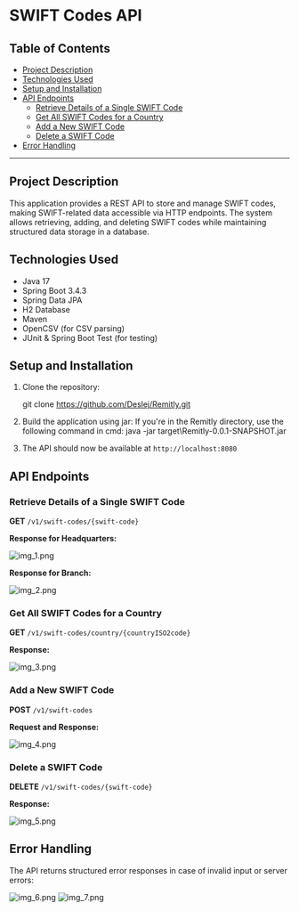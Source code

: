 # SWIFT Codes API

## Table of Contents

- [Project Description](#project-description)
- [Technologies Used](#technologies-used)
- [Setup and Installation](#setup-and-installation)
- [API Endpoints](#api-endpoints)
    - [Retrieve Details of a Single SWIFT Code](#retrieve-details-of-a-single-swift-code)
    - [Get All SWIFT Codes for a Country](#get-all-swift-codes-for-a-country)
    - [Add a New SWIFT Code](#add-a-new-swift-code)
    - [Delete a SWIFT Code](#delete-a-swift-code)
- [Error Handling](#error-handling)
---

## Project Description

This application provides a REST API to store and manage SWIFT codes, making SWIFT-related data 
accessible via HTTP endpoints. The system allows retrieving, adding, and deleting SWIFT codes 
while maintaining structured data storage in a database.

## Technologies Used

- Java 17
- Spring Boot 3.4.3
- Spring Data JPA
- H2 Database
- Maven
- OpenCSV (for CSV parsing)
- JUnit & Spring Boot Test (for testing)

## Setup and Installation

1. Clone the repository:

   git clone https://github.com/Deslej/Remitly.git

2. Build the application using jar:
   If you're in the Remitly directory, use the following command in cmd:
    java -jar target\Remitly-0.0.1-SNAPSHOT.jar


3. The API should now be available at `http://localhost:8080`

## API Endpoints

### Retrieve Details of a Single SWIFT Code

**GET** `/v1/swift-codes/{swift-code}`

**Response for Headquarters:**

![img_1.png](img_1.png)

**Response for Branch:**

![img_2.png](img_2.png)

### Get All SWIFT Codes for a Country

**GET** `/v1/swift-codes/country/{countryISO2code}`

**Response:**

![img_3.png](img_3.png)

### Add a New SWIFT Code

**POST** `/v1/swift-codes`

**Request and Response:**

![img_4.png](img_4.png)

### Delete a SWIFT Code

**DELETE** `/v1/swift-codes/{swift-code}`

**Response:**

![img_5.png](img_5.png)

## Error Handling

The API returns structured error responses in case of invalid input or server errors:

![img_6.png](img_6.png)
![img_7.png](img_7.png)




